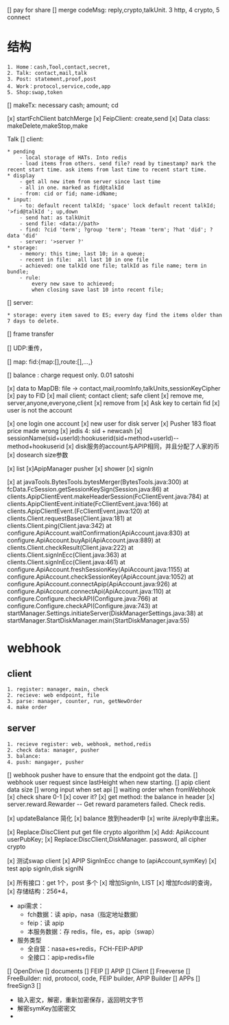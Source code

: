 [] pay for share
[] merge codeMsg: reply,crypto,talkUnit. 3 http, 4 crypto, 5 connect

# 结构
    1. Home：cash,Tool,contact,secret,
    2. Talk: contact,mail,talk
    3. Post: statement,proof,post
    4. Work：protocol,service,code,app
    5. Shop:swap,token
[] makeTx: necessary cash; amount; cd

[x] startFchClient batchMerge
[x] FeipClient: create,send
[x] Data class: makeDelete,makeStop,make

Talk
[] client:
    
    * pending
        - local storage of HATs. Into redis
        - load items from others. send file? read by timestamp? mark the recent start time. ask items from last time to recent start time.
    * display
        - get all new item from server since last time
        - all in one. marked as fid@talkId
        - from: cid or fid; name-idName; 
    * input:
        - to: default recent talkId; 'space' lock default recent talkId; '>fid@talkId '; up,down
        - send hat: as talkUnit
        - send file: <data://path> 
        - find: ?cid 'term'; ?group 'term'; ?team 'term'; ?hat 'did'; ?data 'did'
        - server: '>server ?'
    * storage:
        - memory: this time; last 10; in a queue;
        - recent in file:  all last 10 in one file
        - achieved: one talkId one file; talkId as file name; term in bundle; 
        - rule: 
            every new save to achieved; 
            when closing save last 10 into recent file;

[] server:

    * storage: every item saved to ES; every day find the items older than 7 days to delete.
[] frame
    transfer 

[] UDP:重传，

[] map: fid:{map:[],route:[],...,}

[] balance : charge request only. 0.01 satoshi


[x] data to MapDB:
file -> contact,mail,roomInfo,talkUnits,sessionKeyCipher
[x] pay to FID
[x] mail client; contact client; safe client
[x] remove me, server,anyone,everyone,client
[x] remove from
[x] Ask key to certain fid
[x] user is not the account

[x] one login one account
[x] new user for disk server
[x] Pusher 183 float price made wrong
[x] jedis 4: sid + newcash
[x] sessionName(sid+userId):hookuserid(sid+method+userId)--method+hookuserid
[x] disk服务的account与APIP相同，并且分配了人家的币
[x] dosearch size参数


[x] list
[x]ApipManager pusher
[x] shower
[x] signIn

[x] at javaTools.BytesTools.bytesMerger(BytesTools.java:300)
        at fcData.FcSession.getSessionKeySign(Session.java:86)
        at clients.ApipClientEvent.makeHeaderSession(FcClientEvent.java:784)
        at clients.ApipClientEvent.initiate(FcClientEvent.java:166)
        at clients.ApipClientEvent.<init>(FcClientEvent.java:120)
        at clients.Client.requestBase(Client.java:181)
        at clients.Client.ping(Client.java:342)
        at configure.ApiAccount.waitConfirmation(ApiAccount.java:830)
        at configure.ApiAccount.buyApi(ApiAccount.java:889)
        at clients.Client.checkResult(Client.java:222)
        at clients.Client.signInEcc(Client.java:363)
        at clients.Client.signInEcc(Client.java:461)
        at configure.ApiAccount.freshSessionKey(ApiAccount.java:1155)
        at configure.ApiAccount.checkSessionKey(ApiAccount.java:1052)
        at configure.ApiAccount.connectApip(ApiAccount.java:926)
        at configure.ApiAccount.connectApi(ApiAccount.java:110)
        at configure.Configure.checkAPI(Configure.java:766)
        at configure.Configure.checkAPI(Configure.java:743)
        at startManager.Settings.initiateServer(DiskManagerSettings.java:38)
        at startManager.StartDiskManager.main(StartDiskManager.java:55)

# webhook
## client
    1. register: manager, main, check
    2. recieve: web endpoint, file
    3. parse: manager, counter, run, getNewOrder 
    4. make order
## server
    1. recieve register: web, webhook, method,redis
    2. check data: manager, pusher
    3. balance:
    4. push: mangager, pusher

[] webhook pusher have to ensure that the endpoint got the data.
[] webhook user request since lastHeight when new starting.
[] apip client data size
[] wrong input when set api
[] waiting order when fromWebhook
[x] check share 0-1
[x] cover it?
[x] get method: the balance in header
[x] server.reward.Rewarder -- Get reward parameters failed. Check redis.

[x] updateBalance 简化
[x] balance 放到header中
[x] write 从reply中拿出来。

[x] Replace:DiscClient put get file crypto algorithm
[x] Add: ApiAccount userPubKey;
[x] Replace:DiscClient,DiskManager. password, all cipher crypto

[x] 测试swap client
[x] APIP SignInEcc change to (apiAccount,symKey)
[x] test apip signIn,disk signIN

[x] 所有接口：get 1个，post 多个
[x] 增加SignIn, LIST
[x] 增加fcdsl的查询，
[x] 存储结构：256*4，
* api需求：
  * fch数据：读 apip，nasa（指定地址数据）
  * feip：读 apip
  * 本服务数据：存 redis，file，es，apip（swap）
* 服务类型
  * 全自营：nasa+es+redis，FCH-FEIP-APIP
  * 全接口：apip+redis+file

[] OpenDrive
[] documents
    [] FEIP
    [] APIP
[] Client
    [] Freeverse
    [] FreeBuilder: nid, protocol, code, FEIP builder, APIP Builder
[] APPs
    [] freeSign3
    [] 

* 输入密文，解密，重新加密保存，返回明文字节
* 解密symKey加密密文
* 
